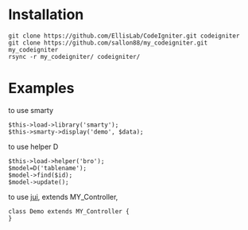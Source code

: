 # Installation
```
git clone https://github.com/EllisLab/CodeIgniter.git codeigniter
git clone https://github.com/sallon88/my_codeigniter.git my_codeigniter
rsync -r my_codeigniter/ codeigniter/
```

# Examples
to use smarty
```
$this->load->library('smarty');
$this->smarty->display('demo', $data);
```

to use helper D
```
$this->load->helper('bro');
$model=D('tablename');
$model->find($id);
$model->update();
```

to use [jui](j-ui.com), extends MY_Controller,
```
class Demo extends MY_Controller {
}
```
